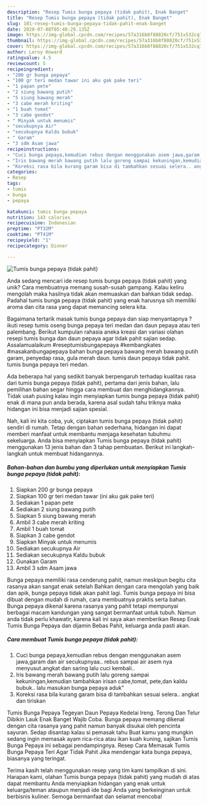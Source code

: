 ```yaml
---
description: "Resep Tumis bunga pepaya (tidak pahit), Enak Banget"
title: "Resep Tumis bunga pepaya (tidak pahit), Enak Banget"
slug: 101-resep-tumis-bunga-pepaya-tidak-pahit-enak-banget
date: 2020-07-08T05:48:29.135Z
image: https://img-global.cpcdn.com/recipes/57a316b8f88820cf/751x532cq70/tumis-bunga-pepaya-tidak-pahit-foto-resep-utama.jpg
thumbnail: https://img-global.cpcdn.com/recipes/57a316b8f88820cf/751x532cq70/tumis-bunga-pepaya-tidak-pahit-foto-resep-utama.jpg
cover: https://img-global.cpcdn.com/recipes/57a316b8f88820cf/751x532cq70/tumis-bunga-pepaya-tidak-pahit-foto-resep-utama.jpg
author: Leroy Howard
ratingvalue: 4.5
reviewcount: 5
recipeingredient:
- "200 gr bunga pepaya"
- "100 gr teri medan tawar ini aku gak pake teri"
- "1 papan pete"
- "2 siung bawang putih"
- "5 siung bawang merah"
- "3 cabe merah kriting"
- "1 buah tomat"
- "3 cabe gendot"
- " Minyak untuk menumis"
- "secukupnya Air"
- "secukupnya Kaldu bubuk"
- " Garam"
- "3 sdm Asam jawa"
recipeinstructions:
- "Cuci bunga pepaya,kemudian rebus dengan menggunakan asem jawa,garam dan air secukupnyaa.. rebus sampai air asem nya menyusut.angkat dan saring lalu cuci kembali.."
- "Iris bawang merah bawang putih lalu goreng sampai kekuningan,kemudian tambahkan irisan cabe,tomat, pete,dan kaldu bubuk.. lalu masukan bunga pepaya aduk&#34;"
- "Koreksi rasa bila kurang garam bisa di tambahkan sesuai selera.. angkat dan tiriskan"
categories:
- Resep
tags:
- tumis
- bunga
- pepaya

katakunci: tumis bunga pepaya 
nutrition: 143 calories
recipecuisine: Indonesian
preptime: "PT32M"
cooktime: "PT41M"
recipeyield: "1"
recipecategory: Dinner

---
```



![Tumis bunga pepaya (tidak pahit)](https://img-global.cpcdn.com/recipes/57a316b8f88820cf/751x532cq70/tumis-bunga-pepaya-tidak-pahit-foto-resep-utama.jpg)

Anda sedang mencari ide resep tumis bunga pepaya (tidak pahit) yang unik? Cara membuatnya memang susah-susah gampang. Kalau keliru mengolah maka hasilnya tidak akan memuaskan dan bahkan tidak sedap. Padahal tumis bunga pepaya (tidak pahit) yang enak harusnya sih memiliki aroma dan cita rasa yang dapat memancing selera kita.

Bagaimana tertarik masak tumis bunga pepaya dan siap menyantapnya ? ikuti resep tumis oseng bunga pepaya teri medan dan daun pepaya atau teri palembang. Berikut kumpulan rahasia aneka kreasi dan variasi olahan resepi tumis bunga dan daun pepaya agar tidak pahit sajian sedap. Assalamualaikum #reseptumisbungapepaya #kembangkates #masakanbungapepaya bahan bunga pepaya bawang merah bawang putih garam, penyedap rasa, gula merah daun. tumis daun pepaya tidak pahit. tumis bunga pepaya teri medan.

Ada beberapa hal yang sedikit banyak berpengaruh terhadap kualitas rasa dari tumis bunga pepaya (tidak pahit), pertama dari jenis bahan, lalu pemilihan bahan segar hingga cara membuat dan menghidangkannya. Tidak usah pusing kalau ingin menyiapkan tumis bunga pepaya (tidak pahit) enak di mana pun anda berada, karena asal sudah tahu triknya maka hidangan ini bisa menjadi sajian spesial.


Nah, kali ini kita coba, yuk, ciptakan tumis bunga pepaya (tidak pahit) sendiri di rumah. Tetap dengan bahan sederhana, hidangan ini dapat memberi manfaat untuk membantu menjaga kesehatan tubuhmu sekeluarga. Anda bisa menyiapkan Tumis bunga pepaya (tidak pahit) menggunakan 13 jenis bahan dan 3 tahap pembuatan. Berikut ini langkah-langkah untuk membuat hidangannya.

<!--inarticleads1-->

##### Bahan-bahan dan bumbu yang diperlukan untuk menyiapkan Tumis bunga pepaya (tidak pahit):

1. Siapkan 200 gr bunga pepaya
1. Siapkan 100 gr teri medan tawar (ini aku gak pake teri)
1. Sediakan 1 papan pete
1. Sediakan 2 siung bawang putih
1. Siapkan 5 siung bawang merah
1. Ambil 3 cabe merah kriting
1. Ambil 1 buah tomat
1. Siapkan 3 cabe gendot
1. Siapkan  Minyak untuk menumis
1. Sediakan secukupnya Air
1. Sediakan secukupnya Kaldu bubuk
1. Gunakan  Garam
1. Ambil 3 sdm Asam jawa


Bunga pepaya memiliki rasa cenderung pahit, namun meskipun begitu cita rasanya akan sangat enak setelah Bahkan dengan cara mengolah yang baik dan apik, bunga pepaya tidak akan pahit lagi. Tumis bunga pepaya ini bisa dibuat dengan mudah di rumah, cara membuatnya praktis serta bahan. Bunga pepaya dikenal karena rasanya yang pahit tetapi mempunyai berbagai macam kandungan yang sangat bermanfaat untuk tubuh. Namun anda tidak perlu khawatir, karena kali ini saya akan memberikan Resep Enak Tumis Bunga Pepaya dan dijamin Bebas Pahit, keluarga anda pasti akan. 

<!--inarticleads2-->

##### Cara membuat Tumis bunga pepaya (tidak pahit):

1. Cuci bunga pepaya,kemudian rebus dengan menggunakan asem jawa,garam dan air secukupnyaa.. rebus sampai air asem nya menyusut.angkat dan saring lalu cuci kembali..
1. Iris bawang merah bawang putih lalu goreng sampai kekuningan,kemudian tambahkan irisan cabe,tomat, pete,dan kaldu bubuk.. lalu masukan bunga pepaya aduk&#34;
1. Koreksi rasa bila kurang garam bisa di tambahkan sesuai selera.. angkat dan tiriskan


Tumis Bunga Pepaya Tegeyan Daun Pepaya Kedelai Ireng. Terong Dan Telur Dibikin Lauk Enak Banget Wajib Coba. Bunga pepaya memang dikenal dengan cita rasanya yang pahit namun banyak disukai oleh pencinta sayuran. Sedap disantap kalau si pemasak tahu Buat kamu yang mungkin sedang ingin memasak ayam rica-rica atau ikan kuah kuning, sajikan Tumis Bunga Pepaya ini sebagai pendampingnya. Resep Cara Memasak Tumis Bunga Pepaya Teri Agar Tidak Pahit Jika mendengar kata bunga pepaya, biasanya yang teringat. 

Terima kasih telah menggunakan resep yang tim kami tampilkan di sini. Harapan kami, olahan Tumis bunga pepaya (tidak pahit) yang mudah di atas dapat membantu Anda menyiapkan hidangan yang enak untuk keluarga/teman ataupun menjadi ide bagi Anda yang berkeinginan untuk berbisnis kuliner. Semoga bermanfaat dan selamat mencoba!
